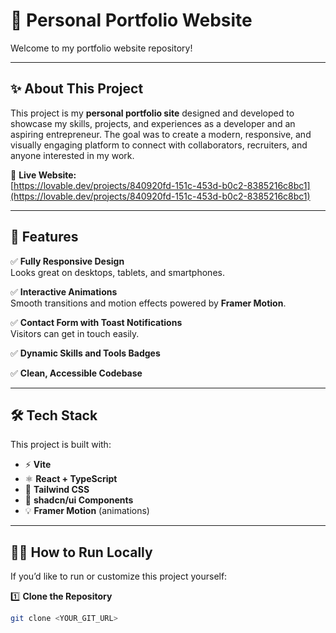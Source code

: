 # 🌟 Personal Portfolio Website

Welcome to my portfolio website repository!

---

## ✨ About This Project

This project is my **personal portfolio site** designed and developed to showcase my skills, projects, and experiences as a developer and an aspiring entrepreneur. The goal was to create a modern, responsive, and visually engaging platform to connect with collaborators, recruiters, and anyone interested in my work.

🔗 **Live Website:**  
[https://lovable.dev/projects/840920fd-151c-453d-b0c2-8385216c8bc1](https://lovable.dev/projects/840920fd-151c-453d-b0c2-8385216c8bc1)

---

## 🚀 Features

✅ **Fully Responsive Design**  
Looks great on desktops, tablets, and smartphones.

✅ **Interactive Animations**  
Smooth transitions and motion effects powered by **Framer Motion**.

✅ **Contact Form with Toast Notifications**  
Visitors can get in touch easily.

✅ **Dynamic Skills and Tools Badges**

✅ **Clean, Accessible Codebase**

---

## 🛠️ Tech Stack

This project is built with:

- ⚡ **Vite**
- ⚛️ **React + TypeScript**
- 🎨 **Tailwind CSS**
- 🧩 **shadcn/ui Components**
- 💡 **Framer Motion** (animations)

---

## 🧑‍💻 How to Run Locally

If you’d like to run or customize this project yourself:

1️⃣ **Clone the Repository**
```bash
git clone <YOUR_GIT_URL>
